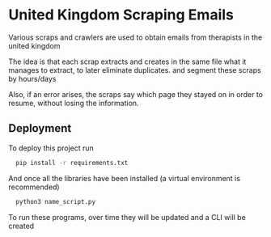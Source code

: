 # United Kingdom Scraping Emails


Various scraps and crawlers are used to obtain emails from therapists in the united kingdom


The idea is that each scrap extracts and creates in the same file what it manages to extract, to later eliminate duplicates.
and segment these scraps by hours/days


Also, if an error arises, the scraps say which page they stayed on in order to resume, without losing the information.


## Deployment

To deploy this project run

```bash
  pip install -r requirements.txt
```


And once all the libraries have been installed (a virtual environment is recommended)

```bash
  python3 name_script.py
```

To run these programs, over time they will be updated and a CLI will be created

